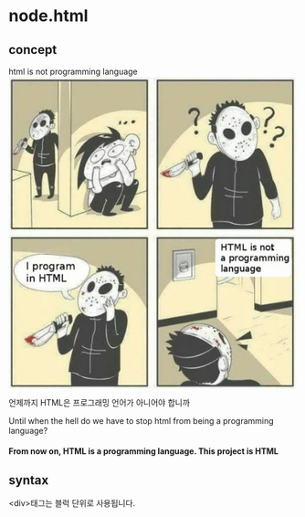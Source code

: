 # node.html

## concept
html is not programming language
![html-is-not-programming-language](assets/img/html-is-not-programming-language.jpg "html is not programming language")
언제까지 HTML은 프로그래밍 언어가 아니어야 합니까

Until when the hell do we have to stop html from being a programming language?

#### From now on, HTML is a programming language. This project is HTML

## syntax
&lt;div&gt;태그는 블럭 단위로 사용됩니다.
